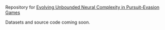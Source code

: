 Repository for [Evolving Unbounded Neural Complexity in Pursuit-Evasion Games](https://direct.mit.edu/isal/proceedings/isal/34/9/112296)

Datasets and source code coming soon.

